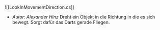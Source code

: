 ![[LookInMovementDirection.cs]]
- *Autor: Alexander Hinz*
Dreht ein  Objekt in die Richtung in die es sich bewegt. Sorgt dafür das Darts gerade Fliegen. 
